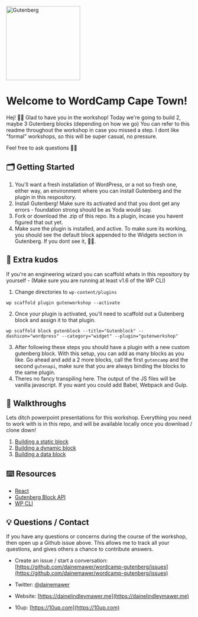 <img src="https://i2.wp.com/farcaster.co/wp-content/uploads/2018/09/Gutenberg-logo.png" width="200" alt="Gutenberg" />

# Welcome to WordCamp Cape Town!

Hej! 👋🏻
Glad to have you in the workshop! Today we're going to build 2, maybe 3 Gutenberg blocks (depending on how we go)
You can refer to this readme throughout the workshop in case you missed a step. I dont like "formal" workshops, so this will be super casual, no pressure.

Feel free to ask questions ☝🏻

## 🗂 Getting Started
1) You'll want a fresh installation of WordPress, or a not so fresh one, either way, an environment where you can install Gutenberg and the plugin in this respository.
2) Install Gutenberg! Make sure its activated and that you dont get any errors - foundation strong should be as Yoda would say.
3) Fork or download the .zip of this repo. Its a plugin, incase you havent figured that out yet.
4) Make sure the plugin is installed, and active. To make sure its working, you should see the default block appended to the Widgets section in Gutenberg. If you dont see it, ☝🏻.

## 💎 Extra kudos
If you're an engineering wizard you can scaffold whats in this repository by yourself - (Make sure you are running at least v1.6 of the WP CLI)

1) Change directories to `wp-content/plugins`
```
wp scaffold plugin gutenworkshop --activate
```
2) Once your plugin is activated, you'll need to scaffold out a Gutenberg block and assign it to that plugin.
```
wp scaffold block gutenblock --title="Gutenblock" --dashicon="wordpress" --category="widget" --plugin="gutenworkshop"
```
3) After following these steps you should have a plugin with a new custom gutenberg block. With this setup, you can add as many blocks as you like. Go ahead and add a 2 more blocks, call the first `gutencamp` and the second `gutenapi`, make sure that you are always binding the blocks to the same plugin. 
4) Theres no fancy transpiling here. The output of the JS files will be vanilla javascript. If you want you could add Babel, Webpack and Gulp.

## 🔖 Walkthroughs
Lets ditch powerpoint presentations for this workshop. Everything you need to work with is in this repo, and will be available locally once you download / clone down!

1) [Building a static block](https://github.com/dainemawer/wordcamp-gutenberg/wiki/Building-a-static-block)
2) [Building a dynamic block](https://github.com/dainemawer/wordcamp-gutenberg/wiki/Building-a-dynamic-block)
3) [Building a data block](https://github.com/dainemawer/wordcamp-gutenberg/wiki/Building-a-static-block)

## ⌨️ Resources

- [React](https://reactjs.org)
- [Gutenberg Block API](https://wordpress.org/gutenberg/handbook/)
- [WP CLI](https://developer.wordpress.org/cli/commands/)

## 💡 Questions / Contact
If you have any questions or concerns during the course of the workshop, then open up a Github issue above. This allows me to track all your questions, and gives others a chance to contribute answers. 

- Create an issue / start a conversation: [https://github.com/dainemawer/wordcamp-gutenberg/issues](https://github.com/dainemawer/wordcamp-gutenberg/issues)

- Twitter: [@dainemawer](https://twitter.com/dainemawer)
- Website: [https://dainelindleymawer.me](https://dainelindleymawer.me)
- 10up: [https://10up.com](https://10up.com)


